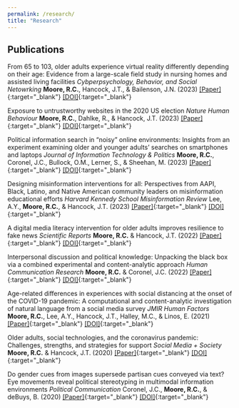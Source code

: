 ```yaml
---
permalink: /research/
title: "Research"
---
```


## Publications

From 65 to 103, older adults experience virtual reality differently depending on their age: Evidence from a large-scale field study in nursing homes and assisted living facilities
*Cybperpsychology, Behavior, and Social Netowrking*
**Moore, R.C.**, Hancock, J.T., & Bailenson, J.N. (2023)
[[Paper]](https://ryanmoore.science/assets/papers/moore-et-al-2023-from-65-to-103-older-adults-experience-virtual-reality-differently-depending-on-their-age.pdf){:target="_blank"} [[DOI]](http://doi.org/10.1089/cyber.2023.0188){:target="_blank"}

Exposure to untrustworthy websites in the 2020 US election
*Nature Human Behaviour*
**Moore, R.C.**, Dahlke, R., & Hancock, J.T. (2023)
[[Paper]](https://ryanmoore.science/assets/papers/moore-et-al-2023-exposure-to-untrustworthy-websites-in-the-2020-us-election.pdf){:target="_blank"} [[DOI]](https://doi.org/10.1038/s41562-023-01564-2){:target="_blank"}

Political information search in “noisy” online environments: Insights from an experiment examining older and younger adults’ searches on smartphones and laptops
*Journal of Information Technology & Politics*
**Moore, R.C.**, Coronel, J.C., Bullock, O.M., Lerner, S., & Sheehan, M. (2023) 
[[Paper]](https://ryanmoore.science/assets/papers/moore-et-al-2023-political-information-search-in-noisy-online-environments.pdf){:target="_blank"} [[DOI]](https://doi.org/10.1080/19331681.2023.2194881){:target="_blank"}

Designing misinformation interventions for all: Perspectives from AAPI, Black, Latino, and Native American community leaders on misinformation educational efforts
*Harvard Kennedy School Misinformation Review*
Lee, A.Y., **Moore, R.C.**, & Hancock, J.T. (2023)
[[Paper]](https://ryanmoore.science/assets/papers/lee-et-al-2023-designing-misinformation-interventions-for-all.pdf){:target="_blank"} [[DOI]](https://doi.org/10.37016/mr-2020-111){:target="_blank"}

A digital media literacy intervention for older adults improves resilience to fake news 
*Scientific Reports*
**Moore, R.C.** & Hancock, J.T. (2022)
[[Paper]](https://ryanmoore.science/assets/papers/moore-&-hancock-2022-a-digital-media-literacy-intervention-for-older-adults-improves-resilience-to-fake-news.pdf){:target="_blank"} [[DOI]](https://doi.org/10.1038/s41598-022-08437-0){:target="_blank"}

Interpersonal discussion and political knowledge: Unpacking the black box via a combined experimental and content-analytic approach
*Human Communication Research*
**Moore, R.C.** & Coronel, J.C. (2022)
[[Paper]](https://ryanmoore.science/assets/papers/moore-&-coronel-2022-interpersonal-discussion-and-political-knowledge.pdf){:target="_blank"} [[DOI]](https://doi.org/10.1093/hcr/hqac002){:target="_blank"}

Age-related differences in experiences with social distancing at the onset of the COVID-19 pandemic: A computational and content-analytic investigation of natural language from a social media survey
*JMIR Human Factors*
**Moore, R.C.**, Lee, A.Y., Hancock, J.T., Halley, M.C., & Linos, E. (2021)
[[Paper]](https://ryanmoore.science/assets/papers/moore-et-al-2021-age-related-differences-in-experiences-with-social-distancing-at-the-onset-of-the-covid19-pandemic.pdf){:target="_blank"} [[DOI]](https://doi.org/10.2196/26043){:target="_blank"}

Older adults, social technologies, and the coronavirus pandemic: Challenges, strengths, and strategies for support
*Social Media + Society*
**Moore, R.C.** & Hancock, J.T. (2020)
[[Paper]](https://ryanmoore.science/assets/papers/moore-&-hancock-2020-older-adults-social-technologies-and-the-coronavirus-pandemic.pdf){:target="_blank"} [[DOI]](https://doi.org/10.1177/2056305120948162){:target="_blank"}

Do gender cues from images supersede partisan cues conveyed via text? Eye movements reveal political stereotyping in multimodal information environments 
*Political Communication*
Coronel, J.C., **Moore, R.C.**, & deBuys, B. (2020)
[[Paper]](https://ryanmoore.science/assets/papers/coronel-et-al-2020-do-gender-cues-from-images-supersede-partisan-cues-conveyed-via-text.pdf){:target="_blank"} [[DOI]](https://doi.org/10.1080/10584609.2020.1763530){:target="_blank"}

